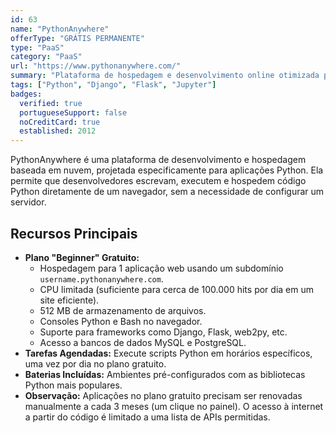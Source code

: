 ```yaml
---
id: 63
name: "PythonAnywhere"
offerType: "GRÁTIS PERMANENTE"
type: "PaaS"
category: "PaaS"
url: "https://www.pythonanywhere.com/"
summary: "Plataforma de hospedagem e desenvolvimento online otimizada para Python."
tags: ["Python", "Django", "Flask", "Jupyter"]
badges:
  verified: true
  portugueseSupport: false
  noCreditCard: true
  established: 2012
---
```


PythonAnywhere é uma plataforma de desenvolvimento e hospedagem baseada em nuvem, projetada especificamente para aplicações Python. Ela permite que desenvolvedores escrevam, executem e hospedem código Python diretamente de um navegador, sem a necessidade de configurar um servidor.

## Recursos Principais

- **Plano "Beginner" Gratuito:**
  - Hospedagem para 1 aplicação web usando um subdomínio `username.pythonanywhere.com`.
  - CPU limitada (suficiente para cerca de 100.000 hits por dia em um site eficiente).
  - 512 MB de armazenamento de arquivos.
  - Consoles Python e Bash no navegador.
  - Suporte para frameworks como Django, Flask, web2py, etc.
  - Acesso a bancos de dados MySQL e PostgreSQL.
- **Tarefas Agendadas:** Execute scripts Python em horários específicos, uma vez por dia no plano gratuito.
- **Baterias Incluídas:** Ambientes pré-configurados com as bibliotecas Python mais populares.
- **Observação:** Aplicações no plano gratuito precisam ser renovadas manualmente a cada 3 meses (um clique no painel). O acesso à internet a partir do código é limitado a uma lista de APIs permitidas.
